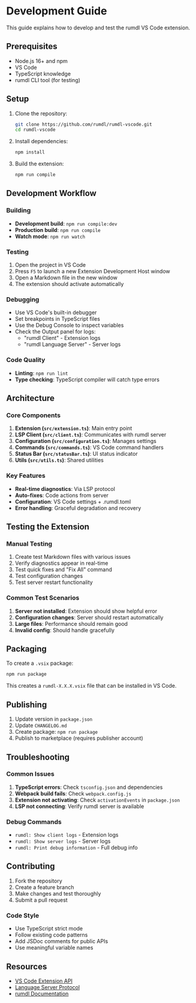 # Development Guide

This guide explains how to develop and test the rumdl VS Code extension.

## Prerequisites

- Node.js 16+ and npm
- VS Code
- TypeScript knowledge
- rumdl CLI tool (for testing)

## Setup

1. Clone the repository:
   ```bash
   git clone https://github.com/rumdl/rumdl-vscode.git
   cd rumdl-vscode
   ```

2. Install dependencies:
   ```bash
   npm install
   ```

3. Build the extension:
   ```bash
   npm run compile
   ```

## Development Workflow

### Building

- **Development build**: `npm run compile:dev`
- **Production build**: `npm run compile`
- **Watch mode**: `npm run watch`

### Testing

1. Open the project in VS Code
2. Press `F5` to launch a new Extension Development Host window
3. Open a Markdown file in the new window
4. The extension should activate automatically

### Debugging

- Use VS Code's built-in debugger
- Set breakpoints in TypeScript files
- Use the Debug Console to inspect variables
- Check the Output panel for logs:
  - "rumdl Client" - Extension logs
  - "rumdl Language Server" - Server logs

### Code Quality

- **Linting**: `npm run lint`
- **Type checking**: TypeScript compiler will catch type errors

## Architecture

### Core Components

1. **Extension (`src/extension.ts`)**: Main entry point
2. **LSP Client (`src/client.ts`)**: Communicates with rumdl server
3. **Configuration (`src/configuration.ts`)**: Manages settings
4. **Commands (`src/commands.ts`)**: VS Code command handlers
5. **Status Bar (`src/statusBar.ts`)**: UI status indicator
6. **Utils (`src/utils.ts`)**: Shared utilities

### Key Features

- **Real-time diagnostics**: Via LSP protocol
- **Auto-fixes**: Code actions from server
- **Configuration**: VS Code settings + .rumdl.toml
- **Error handling**: Graceful degradation and recovery

## Testing the Extension

### Manual Testing

1. Create test Markdown files with various issues
2. Verify diagnostics appear in real-time
3. Test quick fixes and "Fix All" command
4. Test configuration changes
5. Test server restart functionality

### Common Test Scenarios

1. **Server not installed**: Extension should show helpful error
2. **Configuration changes**: Server should restart automatically
3. **Large files**: Performance should remain good
4. **Invalid config**: Should handle gracefully

## Packaging

To create a `.vsix` package:

```bash
npm run package
```

This creates a `rumdl-X.X.X.vsix` file that can be installed in VS Code.

## Publishing

1. Update version in `package.json`
2. Update `CHANGELOG.md`
3. Create package: `npm run package`
4. Publish to marketplace (requires publisher account)

## Troubleshooting

### Common Issues

1. **TypeScript errors**: Check `tsconfig.json` and dependencies
2. **Webpack build fails**: Check `webpack.config.js`
3. **Extension not activating**: Check `activationEvents` in `package.json`
4. **LSP not connecting**: Verify rumdl server is available

### Debug Commands

- `rumdl: Show client logs` - Extension logs
- `rumdl: Show server logs` - Server logs
- `rumdl: Print debug information` - Full debug info

## Contributing

1. Fork the repository
2. Create a feature branch
3. Make changes and test thoroughly
4. Submit a pull request

### Code Style

- Use TypeScript strict mode
- Follow existing code patterns
- Add JSDoc comments for public APIs
- Use meaningful variable names

## Resources

- [VS Code Extension API](https://code.visualstudio.com/api)
- [Language Server Protocol](https://microsoft.github.io/language-server-protocol/)
- [rumdl Documentation](https://github.com/rumdl/rumdl)